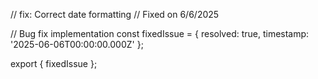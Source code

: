 // fix: Correct date formatting
// Fixed on 6/6/2025

// Bug fix implementation
const fixedIssue = {
  resolved: true,
  timestamp: '2025-06-06T00:00:00.000Z'
};

export { fixedIssue };